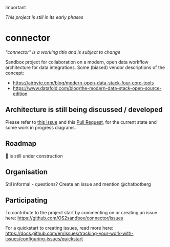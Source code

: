 > [!IMPORTANT] 
> *This project is still in its early phases*

# connector
*"connector" is a working title and is subject to change*

Sandbox project for collaboration on a modern, open data workflow architecture for data integrations.
Some (biased) vendor descriptions of the concept:
- https://airbyte.com/blog/modern-open-data-stack-four-core-tools
- https://www.datafold.com/blog/the-modern-data-stack-open-source-edition

## Architecture is still being discussed / developed
Please refer to [this issue](https://github.com/OS2sandbox/connector/issues/7) and this [Pull Request](https://github.com/OS2sandbox/connector/pull/11), for the current state and some work in progress diagrams.

## Roadmap
🚧 is still under construction

## Organisation
Stil informal - questions? Create an issue and mention @chatbotberg

## Participating
To contribute to the project start by commenting on or creating an issue here: https://github.com/OS2sandbox/connector/issues 

For a quickstart to creating issues, read more here: https://docs.github.com/en/issues/tracking-your-work-with-issues/configuring-issues/quickstart
